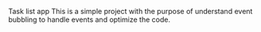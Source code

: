 Task list app
This is a simple project with the purpose of understand event bubbling to handle events and optimize the code.

